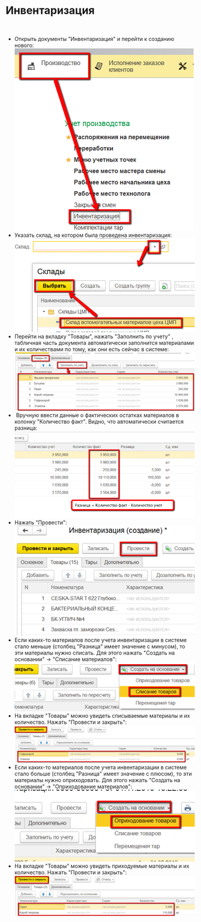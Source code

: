 # Инвентаризация
 

-   Открыть документы "Инвентаризация" и перейти к созданию нового:  
![](Inventory.assets/drex_inventarizatsiya_1_custom.png)
-   Указать склад, на котором была проведена инвентаризация:  
![](Inventory.assets/drex_inventarizatsiya_1_custom_2.png)
-   Перейти на вкладку "Товары", нажать "Заполнить по учету" , табличная
    часть документа автоматически заполнится материалами и их
    количествами по тому, как они есть сейчас в системе:  
![](Inventory.assets/drex_inventarizatsiya_1_custom_3.png)
-    Вручную ввести данные о фактических остатках материалов в колонку
    "Количество факт". Видно, что автоматически считается разница:  
![](Inventory.assets/drex_inventarizatsiya_1_custom_4.png)
-   Нажать "Провести":  
![](Inventory.assets/drex_inventarizatsiya_1_custom_5.png)
-   Если каких-то материалов после учета инвентаризации в системе стало
    меньше (столбец "Разница" имеет значение с минусом), то эти
    материалы нужно списать. Для этого нажать "Создать на основании" -\>
    "Списание материалов":  
![](Inventory.assets/drex_inventarizatsiya_1_custom_6.png)
-   На вкладке "Товары" можно увидеть списываемые материалы и их
    количество. Нажать "Провести и закрыть":  
![](Inventory.assets/drex_inventarizatsiya_1_custom_7.png)
-   Если каких-то материалов после учета инвентаризации в системе стало
    больше (столбец "Разница" имеет значение с плюсом), то эти материалы
    нужно оприходовать. Для этого нажать "Создать на основании" -\>
    "Оприходование материалов":  
![](Inventory.assets/drex_inventarizatsiya_1_custom_8.png)
-   На вкладке "Товары" можно увидеть приходуемые материалы и их
    количество. Нажать "Провести и закрыть":  
![](Inventory.assets/drex_inventarizatsiya_1_custom_9.png)
    